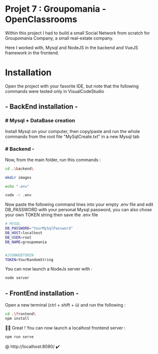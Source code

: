 
# Projet 7 : Groupomania - OpenClassrooms

Within this project I had to build a small Social Network from scratch for Groupomania Company, a small real-estate company.

Here I worked with, Mysql and NodeJS in the backend and VueJS framework in the frontend.







# Installation
Open the project with your favorite IDE,
but note that the following commands were tested only in VisualCodeStudio

## - BackEnd installation -

### # Mysql + DataBase creation 
Install Mysql on your computer, then copy/paste and run the whole commands from the root file "MySqlCreate.txt" in a new Mysql tab

### # Backend -
Now, from the main folder, run this commands :

```bash
cd .\backend\

mkdir images

echo ".env"

code -r .env

```
Now paste the following command lines into your empty .env file and edit DB_PASSWORD with your personal Mysql password, you can also chose your own TOKEN string then save the .env file
```bash 
# MYSQL
DB_PASSWORD="YourMySqlPassword"
DB_HOST=localhost
DB_USER=root
DB_NAME=groupomania


#JSONWEBTOKEN
TOKEN=YourRandomString
```
You can now launch a NodeJs server with :
```bash
node server
```
## - FrontEnd installation -
Open a new terminal (ctrl + shift + ù) and run the following :
```bash
cd .\frontend\
npm install
```
🥳🎉 Great ! You can now launch a localhost frontend server :
```bash
npm run serve
```
@ 
 http://localhost:8080/  ✔️

